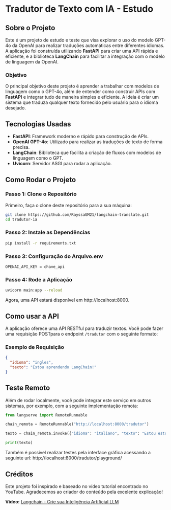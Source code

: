 # Tradutor de Texto com IA - Estudo

## Sobre o Projeto

Este é um projeto de estudo e teste que visa explorar o uso do modelo GPT-4o da OpenAI para realizar traduções automáticas entre diferentes idiomas. A aplicação foi construída utilizando **FastAPI** para criar uma API rápida e eficiente, e a biblioteca **LangChain** para facilitar a integração com o modelo de linguagem da OpenAI.

### Objetivo

O principal objetivo deste projeto é aprender a trabalhar com modelos de linguagem como o GPT-4o, além de entender como construir APIs com **FastAPI** e integrar tudo de maneira simples e eficiente. A ideia é criar um sistema que traduza qualquer texto fornecido pelo usuário para o idioma desejado.

## Tecnologias Usadas

- **FastAPI**: Framework moderno e rápido para construção de APIs.
- **OpenAI GPT-4o**: Utilizado para realizar as traduções de texto de forma precisa.
- **LangChain**: Biblioteca que facilita a criação de fluxos com modelos de linguagem como o GPT.
- **Uvicorn**: Servidor ASGI para rodar a aplicação.

## Como Rodar o Projeto

### Passo 1: Clone o Repositório

Primeiro, faça o clone deste repositório para a sua máquina:

```bash
git clone https://github.com/RayssaGM21/langchain-translate.git
cd tradutor-ia
```

### Passo 2: Instale as Dependências

```bash
pip install -r requirements.txt
```

### Passo 3: Configuração do Arquivo.env
```.env
OPENAI_API_KEY = chave_api
```

### Passo 4: Rode a Aplicação
```bash
uvicorn main:app --reload
```

Agora, uma API estará disponível em http://localhost:8000.

## Como usar a API

A aplicação oferece uma API RESTful para traduzir textos. Você pode fazer uma requisição POSTpara o endpoint `/tradutor` com o seguinte formato:

### Exemplo de Requisição
```json
{
  "idioma": "ingles",
  "texto": "Estou aprendendo LangChain!"
}
```

## Teste Remoto

Além de rodar localmente, você pode integrar este serviço em outros sistemas, por exemplo, com a seguinte implementação remota:


``` python
from langserve import RemoteRunnable

chain_remota = RemoteRunnable("http://localhost:8000/tradutor")

texto = chain_remota.invoke({"idioma": "italiano", "texto": "Estou estudando programação hoje!"})

print(texto)
```

Também é possível realizar testes pela interface gráfica acessando a seguinte url: http://localhost:8000/tradutor/playground/

## Créditos

Este projeto foi inspirado e baseado no vídeo tutorial encontrado no YouTube. Agradecemos ao criador do conteúdo pela excelente explicação!

**Vídeo:** [Langchain - Crie sua Inteligência Artificial LLM](https://www.youtube.com/watch?v=7L0MnVu1KEo)
